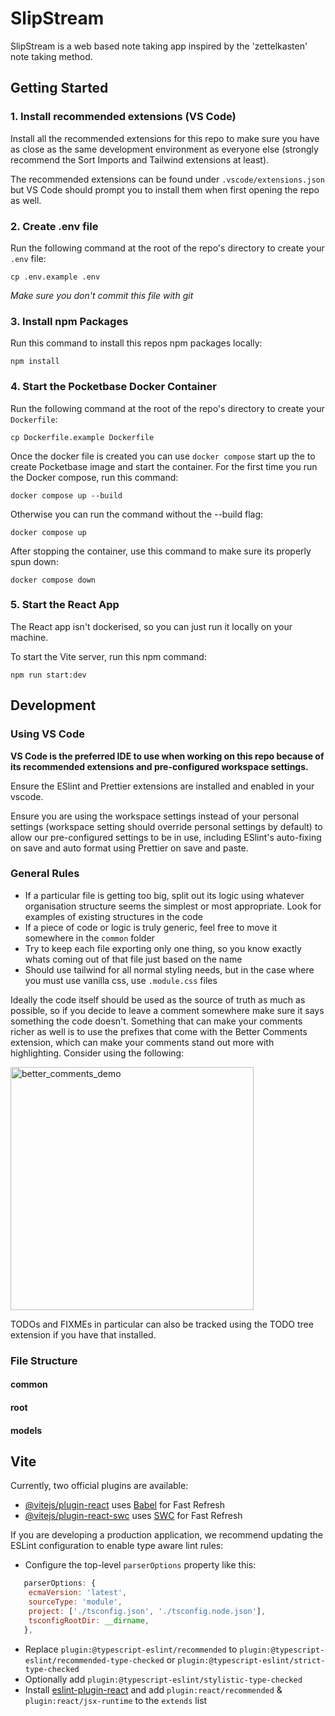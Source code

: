 # SlipStream

SlipStream is a web based note taking app inspired by the 'zettelkasten' note taking method.

## Getting Started

### 1. Install recommended extensions (VS Code)

Install all the recommended extensions for this repo to make sure you have as close as the same development environment as everyone else (strongly recommend the Sort Imports and Tailwind extensions at least).

The recommended extensions can be found under `.vscode/extensions.json` but VS Code should prompt you to install them when first opening the repo as well.

### 2. Create .env file

Run the following command at the root of the repo's directory to create your `.env` file:

```
cp .env.example .env
```

_Make sure you don't commit this file with git_

### 3. Install npm Packages

Run this command to install this repos npm packages locally:

```
npm install
```

### 4. Start the Pocketbase Docker Container

Run the following command at the root of the repo's directory to create your `Dockerfile`:

```
cp Dockerfile.example Dockerfile
```

Once the docker file is created you can use `docker compose` start up the to create Pocketbase image and start the container. For the first time you run the Docker compose, run this command:

```
docker compose up --build
```

Otherwise you can run the command without the --build flag:

```
docker compose up
```

After stopping the container, use this command to make sure its properly spun down:

```
docker compose down
```

### 5. Start the React App

The React app isn't dockerised, so you can just run it locally on your machine.

To start the Vite server, run this npm command:

```
npm run start:dev
```

## Development

### Using VS Code

**VS Code is the preferred IDE to use when working on this repo because of its recommended extensions and pre-configured workspace settings.**

Ensure the ESlint and Prettier extensions are installed and enabled in your vscode.

Ensure you are using the workspace settings instead of your personal settings (workspace setting should override personal settings by default) to allow our pre-configured settings to be in use, including ESlint's auto-fixing on save and auto format using Prettier on save and paste.

### General Rules

- If a particular file is getting too big, split out its logic using whatever organisation structure seems the simplest or most appropriate. Look for examples of existing structures in the code
- If a piece of code or logic is truly generic, feel free to move it somewhere in the `common` folder
- Try to keep each file exporting only one thing, so you know exactly whats coming out of that file just based on the name
- Should use tailwind for all normal styling needs, but in the case where you must use vanilla css, use `.module.css` files

Ideally the code itself should be used as the source of truth as much as possible, so if you decide to leave a comment somewhere make sure it says something the code doesn't. Something that can make your comments richer as well is to use the prefixes that come with the Better Comments extension, which can make your comments stand out more with highlighting. Consider using the following:

<img width="389" alt="better_comments_demo" src="https://github.com/wilgru/slipstream-react-app/assets/40753609/2595ddfe-bd86-4a07-bbbf-ed9a837efc6a"><br>

TODOs and FIXMEs in particular can also be tracked using the TODO tree extension if you have that installed.

### File Structure

#### common

#### root

#### models

## Vite

Currently, two official plugins are available:

- [@vitejs/plugin-react](https://github.com/vitejs/vite-plugin-react/blob/main/packages/plugin-react/README.md) uses [Babel](https://babeljs.io/) for Fast Refresh
- [@vitejs/plugin-react-swc](https://github.com/vitejs/vite-plugin-react-swc) uses [SWC](https://swc.rs/) for Fast Refresh

If you are developing a production application, we recommend updating the ESLint configuration to enable type aware lint rules:

- Configure the top-level `parserOptions` property like this:

```js
   parserOptions: {
    ecmaVersion: 'latest',
    sourceType: 'module',
    project: ['./tsconfig.json', './tsconfig.node.json'],
    tsconfigRootDir: __dirname,
   },
```

- Replace `plugin:@typescript-eslint/recommended` to `plugin:@typescript-eslint/recommended-type-checked` or `plugin:@typescript-eslint/strict-type-checked`
- Optionally add `plugin:@typescript-eslint/stylistic-type-checked`
- Install [eslint-plugin-react](https://github.com/jsx-eslint/eslint-plugin-react) and add `plugin:react/recommended` & `plugin:react/jsx-runtime` to the `extends` list
